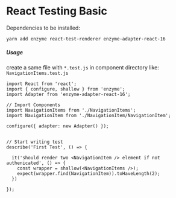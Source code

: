 # React Testing Basic

Dependencies to be installed:

```
yarn add enzyme react-test-renderer enzyme-adapter-react-16
```

##### Usage

create a same file with `*.test.js` in component directory like: `NavigationItems.test.js`

```
import React from 'react';
import { configure, shallow } from 'enzyme';
import Adapter from 'enzyme-adapter-react-16';

// Import Components
import NavigationItems from './NavigationItems';
import NavigationItem from './NavigationItem/NavigationItem';

configure({ adapter: new Adapter() });


// Start writing test
describe('First Test', () => {
  
  it('should render two <NavigationItem /> element if not authenicated', () => {
    const wrapper = shallow(<NavigationItems />);
    expect(wrapper.find(NavigationItem)).toHaveLength(2);
  })
  
});
```
